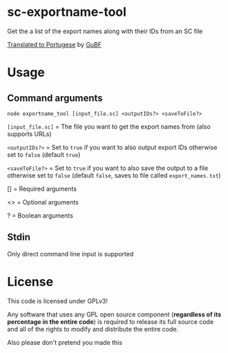 # sc-exportname-tool
Get the a list of the export names along with their IDs from an SC file

[Translated to Portugese](https://github.com/FourCinnamon0/sc-exportname-tool/tree/portugese) by [GuBF](https://github.com/GuBF)
# Usage
## Command arguments
`node exportname_tool [input_file.sc] <outputIDs?> <saveToFile?>`

`[input_file.sc]`  =  The file you want to get the export names from (also supports URLs)

`<outputIDs?>`        = Set to `true` if you want to also output export IDs otherwise set to `false` (default `true`)

`<saveToFile?>`        = Set to `true` if you want to also save the output to a file otherwise set to `false` (default `false`, saves to file called `export_names.txt`)

\[\] = Required arguments

\<\> = Optional arguments

? = Boolean arguments
## Stdin
Only direct command line input is supported

# License
This code is licensed under GPLv3!

Any software that uses any GPL open source component (**regardless of its percentage in the entire code**) is required to release its full source code and all of the rights to modify and distribute the entire code.

Also please don't pretend you made this
